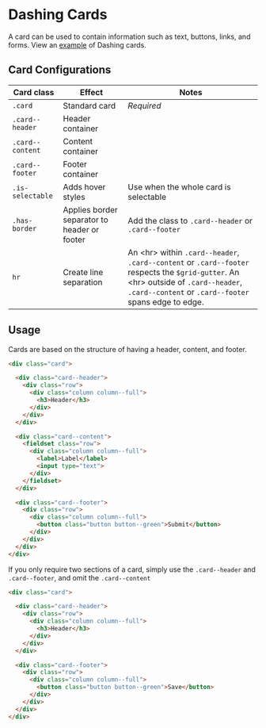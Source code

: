 # Dashing Cards
A card can be used to contain information such as text, buttons, links, and forms. View an [example](http://dashframework.github.io/dashing/sass/modules/card/example.html) of Dashing cards.

## Card Configurations
| Card class               | Effect               | Notes               |
|--------------------------|----------------------|---------------------|
| `.card` | Standard card | *Required* |
| `.card--header` | Header container |  |
| `.card--content` | Content container |  |
| `.card--footer` | Footer container |  |
| `.is-selectable` | Adds hover styles | Use when the whole card is selectable |
| `.has-border` | Applies border separator to header or footer | Add the class to `.card--header` or `.card--footer` |
| `hr` | Create line separation | An &lt;hr&gt; within `.card--header`, `.card--content` or `.card--footer` respects the `$grid-gutter`. An &lt;hr&gt; outside of `.card--header`, `.card--content` or `.card--footer` spans edge to edge.|


## Usage

Cards are based on the structure of having a header, content, and footer.

```html
<div class="card">

  <div class="card--header">
    <div class="row">
      <div class="column column--full">
        <h3>Header</h3>
      </div>
    </div>
  </div>

  <div class="card--content">
    <fieldset class="row">
      <div class="column column--full">
        <label>Label</label>
        <input type="text">
      </div>
    </fieldset>
  </div>

  <div class="card--footer">
    <div class="row">
      <div class="column column--full">
        <button class="button button--green">Submit</button>
      </div>
    </div>
  </div>
</div>
```

If you only require two sections of a card, simply use the `.card--header` and `.card--footer`, and omit the `.card--content`

```html
<div class="card">

  <div class="card--header">
    <div class="row">
      <div class="column column--full">
        <h3>Header</h3>
      </div>
    </div>
  </div>

  <div class="card--footer">
    <div class="row">
      <div class="column column--full">
        <button class="button button--green">Save</button>
      </div>
    </div>
  </div>
</div>
```
